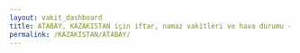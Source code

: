 ```yaml
---
layout: vakit_dashboard
title: ATABAY, KAZAKISTAN için iftar, namaz vakitleri ve hava durumu - ilçe/eyalet seç
permalink: /KAZAKISTAN/ATABAY/
---
```


<script type="text/javascript">
  var GLOBAL_COUNTRY = 'KAZAKISTAN';
  var GLOBAL_CITY = 'ATABAY';
  var GLOBAL_STATE = '';
  var lat = 72;
  var lon = 21;
</script>
